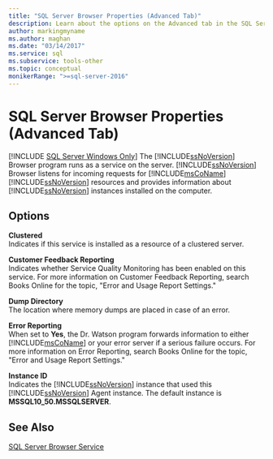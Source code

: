 ```yaml
---
title: "SQL Server Browser Properties (Advanced Tab)"
description: Learn about the options on the Advanced tab in the SQL Server Browser Properties dialog box, such as the dump directory and the instance ID.
author: markingmyname
ms.author: maghan
ms.date: "03/14/2017"
ms.service: sql
ms.subservice: tools-other
ms.topic: conceptual
monikerRange: ">=sql-server-2016"
---
```

# SQL Server Browser Properties (Advanced Tab)
[!INCLUDE [SQL Server Windows Only](../../includes/applies-to-version/sql-windows-only.md)]
  The [!INCLUDE[ssNoVersion](../../includes/ssnoversion-md.md)] Browser program runs as a service on the server. [!INCLUDE[ssNoVersion](../../includes/ssnoversion-md.md)] Browser listens for incoming requests for [!INCLUDE[msCoName](../../includes/msconame-md.md)] [!INCLUDE[ssNoVersion](../../includes/ssnoversion-md.md)] resources and provides information about [!INCLUDE[ssNoVersion](../../includes/ssnoversion-md.md)] instances installed on the computer.  
  
## Options  
 **Clustered**  
 Indicates if this service is installed as a resource of a clustered server.  
  
 **Customer Feedback Reporting**  
 Indicates whether Service Quality Monitoring has been enabled on this service. For more information on Customer Feedback Reporting, search Books Online for the topic, "Error and Usage Report Settings."  
  
 **Dump Directory**  
 The location where memory dumps are placed in case of an error.  
  
 **Error Reporting**  
 When set to **Yes**, the Dr. Watson program forwards information to either [!INCLUDE[msCoName](../../includes/msconame-md.md)] or your error server if a serious failure occurs. For more information on Error Reporting, search Books Online for the topic, "Error and Usage Report Settings."  
  
 **Instance ID**  
 Indicates the [!INCLUDE[ssNoVersion](../../includes/ssnoversion-md.md)] instance that used this [!INCLUDE[ssNoVersion](../../includes/ssnoversion-md.md)] Agent instance. The default instance is **MSSQL10_50.MSSQLSERVER**.  
  
## See Also  
 [SQL Server Browser Service](../../tools/configuration-manager/sql-server-browser-service.md)  
  
  
